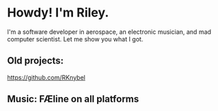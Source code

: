 # Howdy! I'm Riley.

I'm a software developer in aerospace, an electronic musician, and mad computer scientist. Let me show you what I got.

## Old projects:
https://github.com/RKnybel

## Music: FÆline on all platforms
